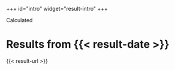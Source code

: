 +++
id="intro"
widget="result-intro"
+++

Calculated 

<h1 class="h2 result-url-wrapper">
    Results from {{< result-date >}}
</h1>

{{< result-url >}}